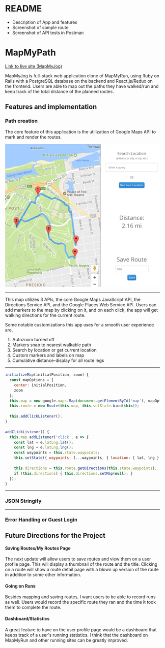 # README

* Description of App and features
* Screenshot of sample route
* Screenshot of API tests in Postman

# MapMyPath


[Link to live site (MapMyJog)](https://map-my-jog.herokuapp.com)


MapMyJog is full-stack web application clone of MapMyRun, using Ruby on Rails with a PostgreSQL database on the backend and React.js/Redux on the frontend. Users are able to map out the paths they have walked/run and keep track of the total distance of the planned routes.

## Features and implementation

### Path creation

The core feature of this application is the utilization of Google Maps API to mark and render the routes.

![Route Creation](app/assets/images/map_creation.png)

---
This map utilizes 3 APIs, the core Google Maps JavaScript API, the Directions Service API, and the Google Places Web Service API. Users can add markers to the map by clicking on it, and on each click, the app will get walking directions for the current route.

Some notable customizations this app uses for a smooth user experience are,
1) Autozoom turned off
2) Markers snap to nearest walkable path
3) Search by location or get current location
4) Custom markers and labels on map
5) Cumulative distance-display for all route legs

---
```javascript
initializeMap(initialPosition, zoom) {
  const mapOptions = {
    center: initialPosition,
    zoom
  };
  this.map = new google.maps.Map(document.getElementById('map'), mapOptions);
  this.route = new Route(this.map, this.setState.bind(this));

  this.addClickListener();
}

addClickListener() {
  this.map.addListener('click', e => {
    const lat = e.latLng.lat();
    const lng = e.latLng.lng();
    const waypoints = this.state.waypoints;
    this.setState({ waypoints: [...waypoints, { location: { lat, lng } }]});

    this.directions = this.route.getDirections(this.state.waypoints);
    if (this.directions) { this.directions.setMap(null); }
  });
}
```
<!-- ---
Each click creates a new marker on the map that is stored in the component's state. Once there are two or more markers, directions are rendered onto the map.

![Undo/Clear button](app/assets/images/undoclear.png)

Unfortunately, Google Maps API did not have the ability to undo and clear out the map with markers. So I made my own. When undoing a marker and having two or more, I was able to get new directions and render it on my map. However, you are only able to get directions with more than one point.

My initial solution was to create a new instance of Map, but reloading a new instance caused a flashing that ruined the user experience.

My final solution was to remove the directions object off my map whenever I had less than two points. This avoided the flashing of the screen while allowing the user to undo or clear out the map.

---
```javascript
clearDirections() {
  this.directionsRenderer.setMap(null);
  this.directionsRenderer = new google.maps.DirectionsRenderer(
    {
      map: this.map,
      preserveViewport: true,
    }
  );
  this.updateState({
    distance: 0,
    polyline: '',
    start_address: 'N/A',
    end_address: 'N/A'
  });
}
```

---
This created a much smoother experience for the user to create their route. -->


---
### JSON Stringify


---

### Error Handling or Guest Login


## Future Directions for the Project

#### Saving Routes/My Routes Page

The next update will allow users to save routes and view them on a user profile page. This will display a thumbnail of the route and the title. Clicking on a route will show a route detail page with a blown up version of the route in addition to some other information.

#### Going on Runs

Besides mapping and saving routes, I want users to be able to record runs as well.  Users would record the specific route they ran and the time it took them to complete the route.

#### Dashboard/Statistics

A great feature to have on the user profile page would be a dashboard that keeps track of a user's running statistics.  I think that the dashboard on MapMyRun and other running sites can be greatly improved. 
